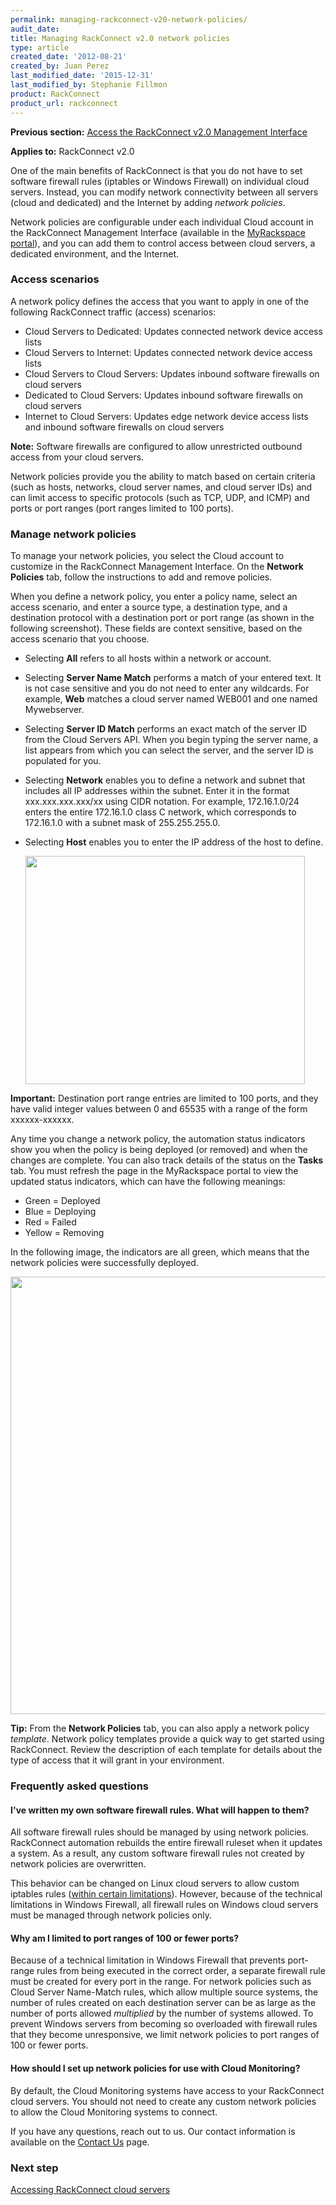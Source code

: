 ```yaml
---
permalink: managing-rackconnect-v20-network-policies/
audit_date:
title: Managing RackConnect v2.0 network policies
type: article
created_date: '2012-08-21'
created_by: Juan Perez
last_modified_date: '2015-12-31'
last_modified_by: Stephanie Fillmon
product: RackConnect
product_url: rackconnect
---
```


**Previous section:** [Access the RackConnect v2.0 Management Interface](/how-to/access-the-rackconnect-management-interface)

**Applies to:** RackConnect v2.0

One of the main benefits of RackConnect is that you do not have to set
software firewall rules (iptables or Windows Firewall) on individual
cloud servers. Instead, you can modify network connectivity between all
servers (cloud and dedicated) and the Internet by adding *network
policies*.

Network policies are configurable under each individual Cloud account in
the RackConnect Management Interface (available in the [MyRackspace
portal](https://my.rackspace.com/)), and you can add them to control access
between cloud servers, a dedicated environment, and the Internet.

### Access scenarios

A network policy defines the access that you want to apply in one of
the following RackConnect traffic (access) scenarios:

-   Cloud Servers to Dedicated: Updates connected network device access lists
-   Cloud Servers to Internet: Updates connected network device access lists
-   Cloud Servers to Cloud Servers: Updates inbound software firewalls on cloud servers
-   Dedicated to Cloud Servers: Updates inbound software firewalls on cloud servers
-   Internet to Cloud Servers: Updates edge network device access lists and inbound software firewalls on cloud servers

**Note:** Software firewalls are configured to allow unrestricted
outbound access from your cloud servers.

Network policies provide you the ability to match based on certain
criteria (such as hosts, networks, cloud server names, and cloud server
IDs) and can limit access to specific protocols (such as TCP, UDP, and
ICMP) and ports or port ranges (port ranges limited to 100 ports).

### Manage network policies

To manage your network policies, you select the Cloud account to
customize in the RackConnect Management Interface. On the **Network
Policies** tab, follow the instructions to add and remove policies.

When you define a network policy, you enter a policy name, select an
access scenario, and enter a source
type, a destination type, and a destination protocol with a destination
port or port range (as shown in the following screenshot). These fields
are context sensitive, based on the access scenario that you choose.

-   Selecting **All** refers to all hosts within a network or account.

-   Selecting **Server Name Match** performs a match of your
    entered text. It is not case sensitive and you do not need to enter
    any wildcards. For example, **Web** matches a cloud server named
    WEB001 and one named Mywebserver.

-   Selecting **Server ID Match** performs an exact match of the server
    ID from the Cloud Servers API. When you begin typing the server
    name, a list appears from which you can select the server, and the
    server ID is populated for you.

-   Selecting **Network** enables you to define a network and subnet
    that includes all IP addresses within the subnet. Enter it in the
    format xxx.xxx.xxx.xxx/xx using CIDR notation. For example,
    172.16.1.0/24 enters the entire 172.16.1.0 class C network, which
    corresponds to 172.16.1.0 with a subnet mask of 255.255.255.0.

-   Selecting **Host** enables you to enter the IP address of the host
    to define.

    <img src="{% asset_path rackconnect/managing-rackconnect-v20-network-policies/SampleNP.png %}" width="447" height="365" />

**Important:** Destination port range entries are limited to 100 ports,
and they have valid integer values between 0 and 65535 with a range of
the form xxxxxx-xxxxxx.

Any time you change a network policy, the automation status indicators
show you when the policy is being deployed (or removed) and when the
changes are complete. You can also track details of the status on the
**Tasks** tab. You must refresh the page in the MyRackspace
portal to view the updated status indicators, which can have the following meanings:

-   Green = Deployed
-   Blue = Deploying
-   Red = Failed
-   Yellow = Removing

In the following image, the indicators are all green, which means that
the network policies were successfully deployed.

<img src="{% asset_path rackconnect/managing-rackconnect-v20-network-policies/Status.Indicator.png %}" width="700" />

**Tip:** From the **Network Policies** tab, you can also apply a network
policy *template*. Network policy templates provide a quick way to get
started using RackConnect. Review the description of each template for
details about the type of access that it will grant in your environment.

### Frequently asked questions

#### I've written my own software firewall rules. What will happen to them?

All software firewall rules should be managed by using network policies.
RackConnect automation rebuilds the entire firewall ruleset when it
updates a system. As a result, any custom software firewall rules not
created by network policies are overwritten.

This behavior can be changed on Linux cloud servers to allow custom iptables rules ([within certain
limitations](/how-to/how-to-prevent-rackconnect-from-overwriting-custom-iptables-rules-on-linux-cloud-servers)). However, because of the technical limitations in Windows Firewall, all firewall rules on Windows cloud servers must be managed through network policies only.

#### Why am I limited to port ranges of 100 or fewer ports?

Because of a technical limitation in Windows Firewall that prevents
port-range rules from being executed in the correct order, a separate
firewall rule must be created for every port in the range. For network
policies such as Cloud Server Name-Match rules, which allow multiple
source systems, the number of rules created on each destination server
can be as large as the number of ports allowed *multiplied* by the
number of systems allowed. To prevent Windows servers from
becoming so overloaded with firewall rules that they become
unresponsive, we limit network policies to port ranges of 100 or fewer
ports.

#### How should I set up network policies for use with Cloud Monitoring?

By default, the Cloud Monitoring systems have access to your RackConnect
cloud servers. You should not need to create any custom network policies
to allow the Cloud Monitoring systems to connect.

If you have any questions, reach out to us. Our contact information is
available on the [Contact Us](/how-to/support) page.

### Next step

[Accessing RackConnect cloud servers](/how-to/accessing-rackconnect-cloud-servers)
